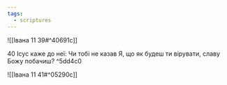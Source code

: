 ```yaml
---
tags:
  - scriptures
---
```


![[Івана 11 39#^40691c]]

40 Ісус каже до неї: Чи тобі не казав Я, що як будеш ти вірувати, славу Божу побачиш? ^5dd4c0

![[Івана 11 41#^05290c]]